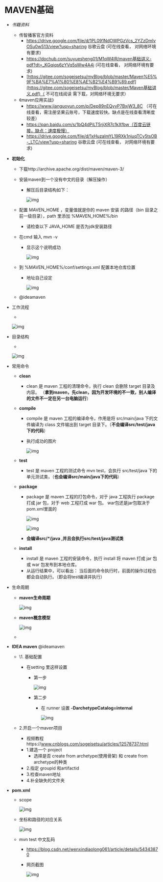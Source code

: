 # MAVEN基础



- *书籍资料*

  - 传智播客官方资料
    - https://drive.google.com/file/d/1PL091NdOWPGzVcs_2YZzDmlvOSu0w513/view?usp=sharing 谷歌云盘 (可在线查看， 对网络环境有要求)
    - https://dochub.com/suyuesheng01/M1qW4lR/maven基础讲义-pdf?dt=_KGqiqs6zYVq5sWw4A4j (可在线查看， 对网络环境有要求)
    - [https://gitee.com/sogeisetsu/myBlog/blob/master/Maven%E5%9F%BA%E7%A1%80%E8%AE%B2%E4%B9%89.pdf](https://gitee.com/sogeisetsu/myBlog/blob/master/Maven基础讲义.pdf)（ 不可在线阅读 需下载，对网络环境无要求）
  - 《maven应用实战》
    - https://www.jianguoyun.com/p/Dep89nEQyvP7BxjW3_8C （可在线查看，需注册坚果云账号，下载速度较快。缺点是在线查看清晰度较差）
    - https://pan.baidu.com/s/1bQ4dPiLT5rjiXR7c1kXfbw（百度云链接，缺点：速度极慢）
    - https://drive.google.com/file/d/1xHuzalmYL19RXk1njuqTCy5tsOB-_LTC/view?usp=sharing 谷歌云盘 (可在线查看， 对网络环境有要求)

- **初始化**

  - 下载http://archive.apache.org/dist/maven/maven-3/

  - 安装maven到一个没有中文的目录（解压操作）

    - 解压后目录结构如下：

      ![img](https://img.mubu.com/document_image/e95b3a3a-2257-4c72-ad43-ef3e555aa517-6002481.jpg)

  - 配置 MAVEN_HOME ，变量值就是你的 maven 安装 的路径（bin 目录之前一级目录），path 里添加 %MAVEN_HOME%/bin

    - 请检查以下 JAVA_HOME 是否为jdk安装路径

  - 在cmd 输入 mvn -v

    - 显示这个说明成功

      ![img](https://img.mubu.com/document_image/0a94fdc5-d128-4566-ac58-915cd412e963-6002481.jpg)

  - 到 %MAVEN_HOME%/conf/settings.xml 配置本地仓库位置

    - 地址自己设定

      ![img](https://img.mubu.com/document_image/037b1d49-c392-4671-aa08-2c0e1b14c3ce-6002481.jpg)

  - @ideamaven

- 工作流程

  - 

    ![img](https://img.mubu.com/document_image/9af3d445-9660-49bf-a78f-fedbc8bc92e0-6002481.jpg)

- 目录结构

  - 

    ![img](https://img.mubu.com/document_image/b1ba5e30-202b-4b98-bef0-b2a55b810141-6002481.jpg)

- 常用命令

  - **clean**

    - clean 是 maven 工程的清理命令，执行 clean 会删除 target 目录及内容。 （**拿到maven，先clean，因为开发环境的不一致，别人编译的文件不一定在另一台电脑运行**）

  - **compile**

    - compile 是 maven 工程的编译命令，作用是将 src/main/java 下的文件编译为 class 文件输出到 target 目录下。（**不会编译src/test/java下的代码**）

    - 执行成功的图片

      ![img](https://img.mubu.com/document_image/b35dc106-20c2-43ab-a9f0-f5475f9b7f65-6002481.jpg)

  - **test**

    - test 是 maven 工程的测试命令 mvn test，会执行 src/test/java 下的单元测试类，（**也会编译src/main/java下的代码**）

  - **package**

    - package 是 maven 工程的打包命令，对于 java 工程执行 package 打成 jar 包，对于 web 工程打成 war 包。 war包还是jar包取决于pom.xml里面的<packing></packing>

      ![img](https://img.mubu.com/document_image/6e327227-9889-4add-8338-ed0c25a05d06-6002481.jpg)

      ![img](https://img.mubu.com/document_image/951aedd9-2c72-4af3-b58f-145589749085-6002481.jpg)

    - **会编译src/\*/java ,并且会执行src/test/java测试类**

  - **install**

    - install 是 maven 工程的安装命令，执行 install 将 maven 打成 jar 包或 war 包发布到本地仓库。
    - 从运行结果中，可以看出： 当后面的命令执行时，前面的操作过程也都会自动执行。（即会将test编译并执行）

- 生命周期

  - **maven生命周期**

    ![img](https://img.mubu.com/document_image/23ab0aec-6708-4821-b9a0-629fc6578462-6002481.jpg)

  - **maven概念模型**

    ![img](https://img.mubu.com/document_image/9f343dfe-4519-4dd0-8714-77fa65a19f52-6002481.jpg)

  - 

- **IDEA maven** @ideamaven

  - \1. 基础配置

    - 在setting 里这样设置

      - 第一步

        ![img](https://img.mubu.com/document_image/cb939b9a-3608-4970-8842-be79429e0110-6002481.jpg)

      - 第二步

        - 在 runner 设置 **-DarchetypeCatalog=internal**

          ![img](https://img.mubu.com/document_image/14fbe1ea-c1ba-43b6-ba32-2cc5a6cbb4dc-6002481.jpg)

  - 2.开启一个maven项目

    - 视频教程https://www.cnblogs.com/sogeisetsu/articles/12578737.html
    - 1.建造一个 project
      - 选择是否 create from archetype(使用骨架) 和 create from archetype的种类
    - 2.指定 groupid 和artifactid
    - 3.检查maven地址
    - 4.补全缺失的文件夹

- **pom.xml**

  - scope

    ![img](https://img.mubu.com/document_image/43e57119-88a0-438c-9217-4445a1b4998c-6002481.jpg)

  - 坐标和路径的对应关系

    ![img](https://img.mubu.com/document_image/a858d379-fe9a-46cd-b7c5-f5d7585f10f8-6002481.jpg)

  - mvn test 中文乱码

    - https://blog.csdn.net/wenxindiaolong061/article/details/54343870

    - 网页截图

      ![img](https://img.mubu.com/document_image/59a6b55e-ba3e-4887-aed0-c6d660a71767-6002481.jpg)